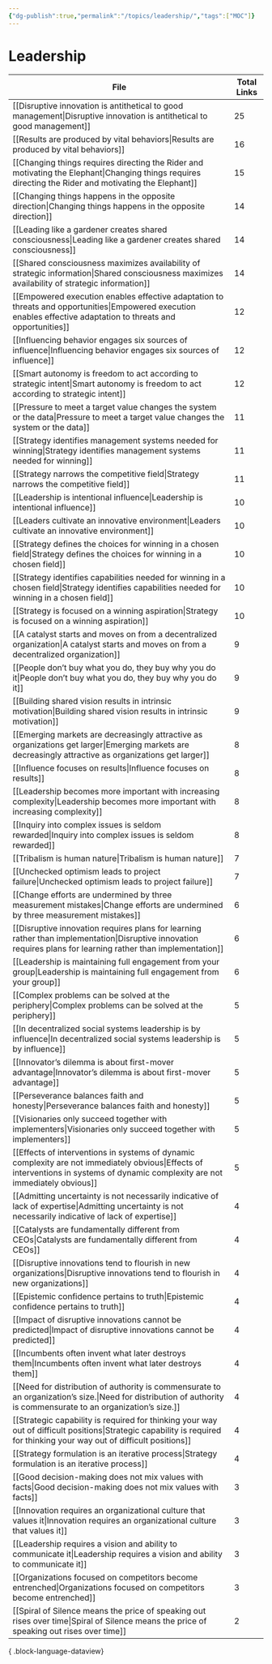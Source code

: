 ```yaml
---
{"dg-publish":true,"permalink":"/topics/leadership/","tags":["MOC"]}
---
```


# Leadership

| File                                                                                                                                                                                | Total Links |
| ----------------------------------------------------------------------------------------------------------------------------------------------------------------------------------- | ----------- |
| [[Disruptive innovation is antithetical to good management\|Disruptive innovation is antithetical to good management]]                                                           | 25          |
| [[Results are produced by vital behaviors\|Results are produced by vital behaviors]]                                                                                             | 16          |
| [[Changing things requires directing the Rider and motivating the Elephant\|Changing things requires directing the Rider and motivating the Elephant]]                           | 15          |
| [[Changing things happens in the opposite direction\|Changing things happens in the opposite direction]]                                                                         | 14          |
| [[Leading like a gardener creates shared consciousness\|Leading like a gardener creates shared consciousness]]                                                                   | 14          |
| [[Shared consciousness maximizes availability of strategic information\|Shared consciousness maximizes availability of strategic information]]                                   | 14          |
| [[Empowered execution enables effective adaptation to threats and opportunities\|Empowered execution enables effective adaptation to threats and opportunities]]                 | 12          |
| [[Influencing behavior engages six sources of influence\|Influencing behavior engages six sources of influence]]                                                                 | 12          |
| [[Smart autonomy is freedom to act according to strategic intent\|Smart autonomy is freedom to act according to strategic intent]]                                               | 12          |
| [[Pressure to meet a target value changes the system or the data\|Pressure to meet a target value changes the system or the data]]                                               | 11          |
| [[Strategy identifies management systems needed for winning\|Strategy identifies management systems needed for winning]]                                                         | 11          |
| [[Strategy narrows the competitive field\|Strategy narrows the competitive field]]                                                                                               | 11          |
| [[Leadership is intentional influence\|Leadership is intentional influence]]                                                                                                     | 10          |
| [[Leaders cultivate an innovative environment\|Leaders cultivate an innovative environment]]                                                                                     | 10          |
| [[Strategy defines the choices for winning in a chosen field\|Strategy defines the choices for winning in a chosen field]]                                                       | 10          |
| [[Strategy identifies capabilities needed for winning in a chosen field\|Strategy identifies capabilities needed for winning in a chosen field]]                                 | 10          |
| [[Strategy is focused on a winning aspiration\|Strategy is focused on a winning aspiration]]                                                                                     | 10          |
| [[A catalyst starts and moves on from a decentralized organization\|A catalyst starts and moves on from a decentralized organization]]                                           | 9           |
| [[People don’t buy what you do, they buy why you do it\|People don’t buy what you do, they buy why you do it]]                                                                   | 9           |
| [[Building shared vision results in intrinsic motivation\|Building shared vision results in intrinsic motivation]]                                                               | 9           |
| [[Emerging markets are decreasingly attractive as organizations get larger\|Emerging markets are decreasingly attractive as organizations get larger]]                           | 8           |
| [[Influence focuses on results\|Influence focuses on results]]                                                                                                                   | 8           |
| [[Leadership becomes more important with increasing complexity\|Leadership becomes more important with increasing complexity]]                                                   | 8           |
| [[Inquiry into complex issues is seldom rewarded\|Inquiry into complex issues is seldom rewarded]]                                                                               | 8           |
| [[Tribalism is human nature\|Tribalism is human nature]]                                                                                                                         | 7           |
| [[Unchecked optimism leads to project failure\|Unchecked optimism leads to project failure]]                                                                                     | 7           |
| [[Change efforts are undermined by three measurement mistakes\|Change efforts are undermined by three measurement mistakes]]                                                     | 6           |
| [[Disruptive innovation requires plans for learning rather than implementation\|Disruptive innovation requires plans for learning rather than implementation]]                   | 6           |
| [[Leadership is maintaining full engagement from your group\|Leadership is maintaining full engagement from your group]]                                                         | 6           |
| [[Complex problems can be solved at the periphery\|Complex problems can be solved at the periphery]]                                                                             | 5           |
| [[In decentralized social systems leadership is by influence\|In decentralized social systems leadership is by influence]]                                                       | 5           |
| [[Innovator’s dilemma is about first-mover advantage\|Innovator’s dilemma is about first-mover advantage]]                                                                       | 5           |
| [[Perseverance balances faith and honesty\|Perseverance balances faith and honesty]]                                                                                             | 5           |
| [[Visionaries only succeed together with implementers\|Visionaries only succeed together with implementers]]                                                                     | 5           |
| [[Effects of interventions in systems of dynamic complexity are not immediately obvious\|Effects of interventions in systems of dynamic complexity are not immediately obvious]] | 5           |
| [[Admitting uncertainty is not necessarily indicative of lack of expertise\|Admitting uncertainty is not necessarily indicative of lack of expertise]]                           | 4           |
| [[Catalysts are fundamentally different from CEOs\|Catalysts are fundamentally different from CEOs]]                                                                             | 4           |
| [[Disruptive innovations tend to flourish in new organizations\|Disruptive innovations tend to flourish in new organizations]]                                                   | 4           |
| [[Epistemic confidence pertains to truth\|Epistemic confidence pertains to truth]]                                                                                               | 4           |
| [[Impact of disruptive innovations cannot be predicted\|Impact of disruptive innovations cannot be predicted]]                                                                   | 4           |
| [[Incumbents often invent what later destroys them\|Incumbents often invent what later destroys them]]                                                                           | 4           |
| [[Need for distribution of authority is commensurate to an organization’s size.\|Need for distribution of authority is commensurate to an organization’s size.]]                 | 4           |
| [[Strategic capability is required for thinking your way out of difficult positions\|Strategic capability is required for thinking your way out of difficult positions]]         | 4           |
| [[Strategy formulation is an iterative process\|Strategy formulation is an iterative process]]                                                                                   | 4           |
| [[Good decision-making does not mix values with facts\|Good decision-making does not mix values with facts]]                                                                     | 3           |
| [[Innovation requires an organizational culture that values it\|Innovation requires an organizational culture that values it]]                                                   | 3           |
| [[Leadership requires a vision and ability to communicate it\|Leadership requires a vision and ability to communicate it]]                                                       | 3           |
| [[Organizations focused on competitors become entrenched\|Organizations focused on competitors become entrenched]]                                                               | 3           |
| [[Spiral of Silence means the price of speaking out rises over time\|Spiral of Silence means the price of speaking out rises over time]]                                         | 2           |

{ .block-language-dataview}
